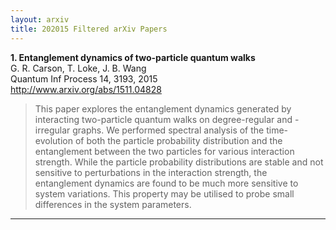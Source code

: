 ```yaml
---
layout: arxiv
title: 202015 Filtered arXiv Papers
---
```


**1.    Entanglement dynamics of two-particle quantum walks**  
G. R. Carson, T. Loke, J. B. Wang  
Quantum Inf Process 14, 3193, 2015  
http://www.arxiv.org/abs/1511.04828  
<blockquote>
<p>
This paper explores the entanglement dynamics generated by interacting two-particle quantum walks on degree-regular and -irregular graphs. We performed spectral analysis of the time-evolution of both the particle probability distribution and the entanglement between the two particles for various interaction strength. While the particle probability distributions are stable and not sensitive to perturbations in the interaction strength, the entanglement dynamics are found to be much more sensitive to system variations. This property may be utilised to probe small differences in the system parameters.
</p>
</blockquote>

------

